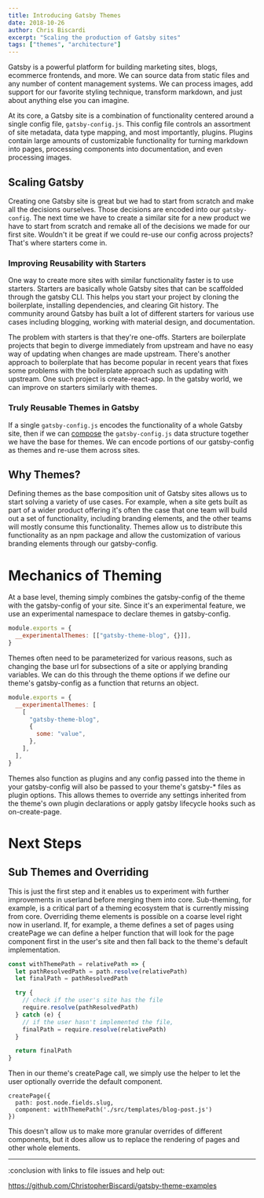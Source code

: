 ```yaml
---
title: Introducing Gatsby Themes
date: 2018-10-26
author: Chris Biscardi
excerpt: "Scaling the production of Gatsby sites"
tags: ["themes", "architecture"]
---
```


Gatsby is a powerful platform for building marketing sites, blogs,
ecommerce frontends, and more. We can source data from static files
and any number of content management systems. We can process images,
add support for our favorite styling technique, transform markdown,
and just about anything else you can imagine.

At its core, a Gatsby site is a combination of functionality centered
around a single config file, `gatsby-config.js`. This config file
controls an assortment of site metadata, data type mapping, and most
importantly, plugins. Plugins contain large amounts of customizable
functionality for turning markdown into pages, processing components
into documentation, and even processing images.

## Scaling Gatsby

Creating one Gatsby site is great but we had to start from scratch and
make all the decisions ourselves. Those decisions are encoded into our
`gatsby-config`. The next time we have to create a similar site for a
new product we have to start from scratch and remake all of the
decisions we made for our first site. Wouldn't it be great if we could
re-use our config across projects? That's where starters come
in.

### Improving Reusability with Starters

One way to create more sites with similar functionality faster is to
use starters. Starters are basically whole Gatsby sites that can be
scaffolded through the gatsby CLI. This helps you start your project
by cloning the boilerplate, installing dependencies, and clearing Git
history. The community around Gatsby has built a lot of different
starters for various use cases including blogging, working with
material design, and documentation.

The problem with starters is that they're one-offs. Starters are
boilerplate projects that begin to diverge immediately from upstream
and have no easy way of updating when changes are made
upstream. There's another approach to boilerplate that has become
popular in recent years that fixes some problems with the boilerplate
approach such as updating with upstream. One such project is
create-react-app. In the gatsby world, we can improve on starters
similarly with themes.

### Truly Reusable Themes in Gatsby

If a single `gatsby-config.js` encodes the functionality of a whole Gatsby
site, then if we can [compose](https://medium.com/javascript-scene/master-the-javascript-interview-what-is-function-composition-20dfb109a1a0) the `gatsby-config.js` data structure together
we have the base for themes. We can encode portions of our
gatsby-config as themes and re-use them across sites.

## Why Themes?

Defining themes as the base composition unit of Gatsby sites allows us to start
solving a variety of use cases. For example, when a site gets built as
part of a wider product offering it's often the case that one team
will build out a set of functionality, including branding elements,
and the other teams will mostly consume this functionality. Themes
allow us to distribute this functionality as an npm package and allow
the customization of various branding elements through our
gatsby-config.

# Mechanics of Theming

At a base level, theming simply combines the gatsby-config of the
theme with the gatsby-config of your site. Since it's an experimental
feature, we use an experimental namespace to declare themes in
gatsby-config.

```js
module.exports = {
  __experimentalThemes: [["gatsby-theme-blog", {}]],
}
```

Themes often need to be parameterized for various reasons, such as
changing the base url for subsections of a site or applying branding
variables. We can do this through the theme options if we define our
theme's gatsby-config as a function that returns an object.

```js
module.exports = {
  __experimentalThemes: [
    [
      "gatsby-theme-blog",
      {
        some: "value",
      },
    ],
  ],
}
```

Themes also function as plugins and any config passed into the theme
in your gatsby-config will also be passed to your theme's gatsby-\*
files as plugin options. This allows themes to override any settings
inherited from the theme's own plugin declarations or apply gatsby
lifecycle hooks such as on-create-page.

# Next Steps

## Sub Themes and Overriding

This is just the first step and it enables us to experiment with
further improvements in userland before merging them into
core. Sub-theming, for example, is a critical part of a theming
ecosystem that is currently missing from core. Overriding theme
elements is possible on a coarse level right now in userland. If, for
example, a theme defines a set of pages using createPage we can define
a helper function that will look for the page component first in the
user's site and then fall back to the theme's default implementation.

```js
const withThemePath = relativePath => {
  let pathResolvedPath = path.resolve(relativePath)
  let finalPath = pathResolvedPath

  try {
    // check if the user's site has the file
    require.resolve(pathResolvedPath)
  } catch (e) {
    // if the user hasn't implemented the file,
    finalPath = require.resolve(relativePath)
  }

  return finalPath
}
```

Then in our theme's createPage call, we simply use the helper to let
the user optionally override the default component.

```
createPage({
  path: post.node.fields.slug,
  component: withThemePath('./src/templates/blog-post.js')
})
```

This doesn't allow us to make more granular overrides of different
components, but it does allow us to replace the rendering of pages and
other whole elements.

---

:conclusion with links to file issues and help out:

https://github.com/ChristopherBiscardi/gatsby-theme-examples
